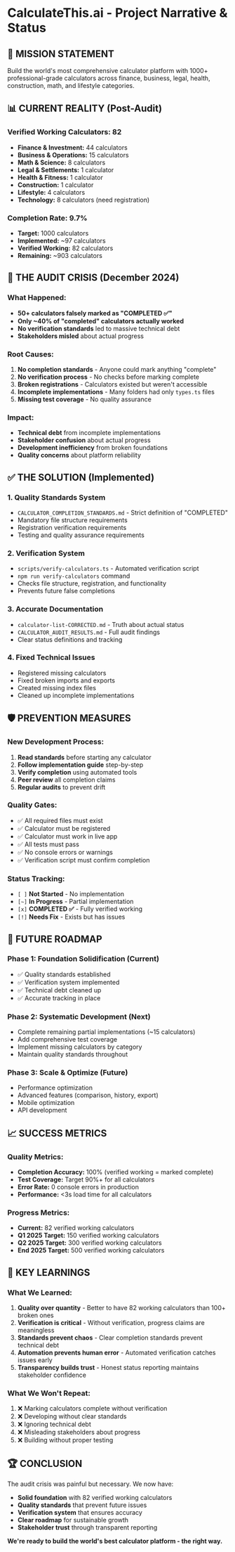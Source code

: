 # CalculateThis.ai - Project Narrative & Status

## 🎯 **MISSION STATEMENT**
Build the world's most comprehensive calculator platform with 1000+ professional-grade calculators across finance, business, legal, health, construction, math, and lifestyle categories.

## 📊 **CURRENT REALITY (Post-Audit)**

### **Verified Working Calculators: 82**
- **Finance & Investment:** 44 calculators
- **Business & Operations:** 15 calculators
- **Math & Science:** 8 calculators
- **Legal & Settlements:** 1 calculator
- **Health & Fitness:** 1 calculator
- **Construction:** 1 calculator
- **Lifestyle:** 4 calculators
- **Technology:** 8 calculators (need registration)

### **Completion Rate: 9.7%**
- **Target:** 1000 calculators
- **Implemented:** ~97 calculators
- **Verified Working:** 82 calculators
- **Remaining:** ~903 calculators

## 🚨 **THE AUDIT CRISIS (December 2024)**

### **What Happened:**
- **50+ calculators falsely marked as "COMPLETED ✅"**
- **Only ~40% of "completed" calculators actually worked**
- **No verification standards** led to massive technical debt
- **Stakeholders misled** about actual progress

### **Root Causes:**
1. **No completion standards** - Anyone could mark anything "complete"
2. **No verification process** - No checks before marking complete
3. **Broken registrations** - Calculators existed but weren't accessible
4. **Incomplete implementations** - Many folders had only `types.ts` files
5. **Missing test coverage** - No quality assurance

### **Impact:**
- **Technical debt** from incomplete implementations
- **Stakeholder confusion** about actual progress
- **Development inefficiency** from broken foundations
- **Quality concerns** about platform reliability

## ✅ **THE SOLUTION (Implemented)**

### **1. Quality Standards System**
- `CALCULATOR_COMPLETION_STANDARDS.md` - Strict definition of "COMPLETED"
- Mandatory file structure requirements
- Registration verification requirements
- Testing and quality assurance requirements

### **2. Verification System**
- `scripts/verify-calculators.ts` - Automated verification script
- `npm run verify-calculators` command
- Checks file structure, registration, and functionality
- Prevents future false completions

### **3. Accurate Documentation**
- `calculator-list-CORRECTED.md` - Truth about actual status
- `CALCULATOR_AUDIT_RESULTS.md` - Full audit findings
- Clear status definitions and tracking

### **4. Fixed Technical Issues**
- Registered missing calculators
- Fixed broken imports and exports
- Created missing index files
- Cleaned up incomplete implementations

## 🛡️ **PREVENTION MEASURES**

### **New Development Process:**
1. **Read standards** before starting any calculator
2. **Follow implementation guide** step-by-step
3. **Verify completion** using automated tools
4. **Peer review** all completion claims
5. **Regular audits** to prevent drift

### **Quality Gates:**
- ✅ All required files must exist
- ✅ Calculator must be registered
- ✅ Calculator must work in live app
- ✅ All tests must pass
- ✅ No console errors or warnings
- ✅ Verification script must confirm completion

### **Status Tracking:**
- `[ ]` **Not Started** - No implementation
- `[~]` **In Progress** - Partial implementation
- `[x]` **COMPLETED ✅** - Fully verified working
- `[!]` **Needs Fix** - Exists but has issues

## 🚀 **FUTURE ROADMAP**

### **Phase 1: Foundation Solidification (Current)**
- ✅ Quality standards established
- ✅ Verification system implemented
- ✅ Technical debt cleaned up
- ✅ Accurate tracking in place

### **Phase 2: Systematic Development (Next)**
- Complete remaining partial implementations (~15 calculators)
- Add comprehensive test coverage
- Implement missing calculators by category
- Maintain quality standards throughout

### **Phase 3: Scale & Optimize (Future)**
- Performance optimization
- Advanced features (comparison, history, export)
- Mobile optimization
- API development

## 📈 **SUCCESS METRICS**

### **Quality Metrics:**
- **Completion Accuracy:** 100% (verified working = marked complete)
- **Test Coverage:** Target 90%+ for all calculators
- **Error Rate:** 0 console errors in production
- **Performance:** <3s load time for all calculators

### **Progress Metrics:**
- **Current:** 82 verified working calculators
- **Q1 2025 Target:** 150 verified working calculators
- **Q2 2025 Target:** 300 verified working calculators
- **End 2025 Target:** 500 verified working calculators

## 🎯 **KEY LEARNINGS**

### **What We Learned:**
1. **Quality over quantity** - Better to have 82 working calculators than 100+ broken ones
2. **Verification is critical** - Without verification, progress claims are meaningless
3. **Standards prevent chaos** - Clear completion standards prevent technical debt
4. **Automation prevents human error** - Automated verification catches issues early
5. **Transparency builds trust** - Honest status reporting maintains stakeholder confidence

### **What We Won't Repeat:**
1. ❌ Marking calculators complete without verification
2. ❌ Developing without clear standards
3. ❌ Ignoring technical debt
4. ❌ Misleading stakeholders about progress
5. ❌ Building without proper testing

## 🏆 **CONCLUSION**

The audit crisis was painful but necessary. We now have:
- **Solid foundation** with 82 verified working calculators
- **Quality standards** that prevent future issues
- **Verification system** that ensures accuracy
- **Clear roadmap** for sustainable growth
- **Stakeholder trust** through transparent reporting

**We're ready to build the world's best calculator platform - the right way.**
